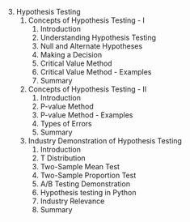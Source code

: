 3. Hypothesis Testing
    1. Concepts of Hypothesis Testing - I
        1. Introduction
        2. Understanding Hypothesis Testing
        3. Null and Alternate Hypotheses
        4. Making a Decision
        5. Critical Value Method
        6. Critical Value Method - Examples
        7. Summary
    2. Concepts of Hypothesis Testing - II
        1. Introduction
        2. P-value Method
        3. P-value Method - Examples
        4. Types of Errors
        5. Summary
    3. Industry Demonstration of Hypothesis Testing
        1. Introduction
        2. T Distribution
        3. Two-Sample Mean Test
        4. Two-Sample Proportion Test
        5. A/B Testing Demonstration
        6. Hypothesis testing in Python
        7. Industry Relevance
        8. Summary
